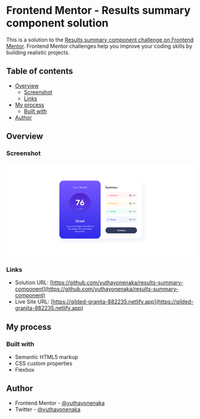 # Frontend Mentor - Results summary component solution

This is a solution to the [Results summary component challenge on Frontend Mentor](https://www.frontendmentor.io/challenges/results-summary-component-CE_K6s0maV). Frontend Mentor challenges help you improve your coding skills by building realistic projects.

## Table of contents

- [Overview](#overview)
  - [Screenshot](#screenshot)
  - [Links](#links)
- [My process](#my-process)
  - [Built with](#built-with)
- [Author](#author)

## Overview

### Screenshot

![](/screenshot.png)

### Links

- Solution URL: [https://github.com/yuthayonenaka/results-summary-component](https://github.com/yuthayonenaka/results-summary-component)
- Live Site URL: [https://gilded-granita-882235.netlify.app](https://gilded-granita-882235.netlify.app)

## My process

### Built with

- Semantic HTML5 markup
- CSS custom properties
- Flexbox

## Author

- Frontend Mentor - [@yuthayonenaka](https://www.frontendmentor.io/profile/yuthayonenaka)
- Twitter - [@yuthayonenaka](https://www.twitter.com/yuthayonenaka)
